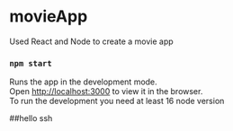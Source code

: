 # movieApp
Used React and Node to create a movie app 

### `npm start`
Runs the app in the development mode.\
Open [http://localhost:3000](http://localhost:3000) to view it in the browser.\
To run the development you need at least 16 node version

##hello ssh